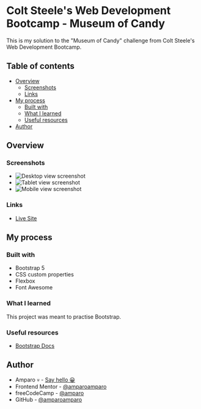 # Colt Steele's Web Development Bootcamp - Museum of Candy

This is my solution to the "Museum of Candy" challenge from Colt Steele's Web Development Bootcamp.

## Table of contents

- [Overview](#overview)
  - [Screenshots](#screenshots)
  - [Links](#links)
- [My process](#my-process)
  - [Built with](#built-with)
  - [What I learned](#what-i-learned)
  - [Useful resources](#useful-resources)
- [Author](#author)

## Overview

### Screenshots

- ![Desktop view screenshot](screenshots/screenshot-desktop.png)
- ![Tablet view screenshot](screenshots/screenshot-desktop.png)
- ![Mobile view screenshot](screenshots/screenshot-desktop.png)

### Links

- [Live Site]()

## My process

### Built with

- Bootstrap 5
- CSS custom properties
- Flexbox
- Font Awesome

### What I learned

This project was meant to practise Bootstrap.

### Useful resources

- [Bootstrap Docs](https://getbootstrap.com/docs/5.2)

## Author

- Amparo 💀 - [Say hello 😀](mailto:hello@amparo.ooo?subject=Hello%20from%20GitHub)
- Frontend Mentor - [@amparoamparo](https://www.frontendmentor.io/profile/amparoamparo)
- freeCodeCamp - [@amparo](https://freecodecamp.org/amparo)
- GitHub - [@amparoamparo](https://www.github.com/amparoamparo)
